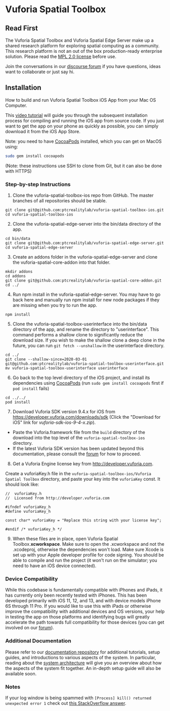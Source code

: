 # Vuforia Spatial Toolbox

## Read First
The Vuforia Spatial Toolbox and Vuforia Spatial Edge Server make up a shared research platform
for exploring spatial computing as a community. This research platform is not an out of the box
production-ready enterprise solution. Please read the [MPL 2.0 license](LICENSE) before use.

Join the conversations in our [discourse forum](https://forum.spatialtoolbox.vuforia.com) if you
have questions, ideas want to collaborate or just say hi.

## Installation
How to build and run Vuforia Spatial Toolbox iOS App from your Mac OS Computer.

This [video tutorial](https://www.youtube.com/watch?v=WpS9BUmHAOo) will guide you through the subsequent installation process for compiling and running the iOS app from source code. If you just want to get the app on your phone as quickly as possible, you can simply download it from the iOS App Store.

Note: you need to have [CocoaPods](https://guides.cocoapods.org/using/getting-started.html)
installed, which you can get on MacOS using:

```bash
sudo gem install cocoapods
```

(Note: these instructions use SSH to clone from Git, but it can also be done with HTTPS)


### Step-by-step Instructions

1. Clone the vuforia-spatial-toolbox-ios repo from GitHub. The master branches of all
   repositories should be stable.

```
git clone git@github.com:ptcrealitylab/vuforia-spatial-toolbox-ios.git
cd vuforia-spatial-toolbox-ios
```

2. Clone the vuforia-spatial-edge-server into the bin/data directory of the app.

```
cd bin/data
git clone git@github.com:ptcrealitylab/vuforia-spatial-edge-server.git
cd vuforia-spatial-edge-server
```

3. Create an addons folder in the vuforia-spatial-edge-server and clone the
   vuforia-spatial-core-addon into that folder.

```
mkdir addons
cd addons
git clone git@github.com:ptcrealitylab/vuforia-spatial-core-addon.git
cd ../
```

4. Run npm install in the vuforia-spatial-edge-server. You may have to go back here and manually
   run npm install for new node packages if they are missing when you try to run the app.

```
npm install
```

5. Clone the vuforia-spatial-toolbox-userinterface into the bin/data directory of the app, and
   rename the directory to "userinterface". This command performs a shallow clone to significantly
   reduce the download size. If you wish to make the shallow clone a deep clone in the future, you
   can run `git fetch --unshallow` in the userinterface directory.

```
cd ../
git clone --shallow-since=2020-03-01 git@github.com:ptcrealitylab/vuforia-spatial-toolbox-userinterface.git
mv vuforia-spatial-toolbox-userinterface userinterface
```


6. Go back to the top level directory of the iOS project, and install its dependencies using
   [CocoaPods](https://guides.cocoapods.org/using/getting-started.html) (run
   `sudo gem install cocoapods` first if `pod install` fails)

```
cd ../../
pod install
```

7. Download Vuforia SDK version 9.4.x for iOS from https://developer.vuforia.com/downloads/sdk
   (Click the "Download for iOS" link for *vuforia-sdk-ios-9-4-x.zip*).

- Paste the Vuforia.framework file from the `build` directory of the download into the top level
  of the `vuforia-spatial-toolbox-ios` directory.
- If the latest Vuforia SDK version has been updated beyond this documentation, please consult the
  [forum](https://forum.spatialtoolbox.vuforia.com) for how to proceed.

8. Get a Vuforia Engine license key from http://developer.vuforia.com.

Create a vuforiaKey.h file in the `vuforia-spatial-toolbox-ios/Vuforia Spatial Toolbox` directory,
and paste your key into the `vuforiaKey` const. It should look like:

```
//  vuforiaKey.h
//  Licensed from http://developer.vuforia.com

#ifndef vuforiaKey_h
#define vuforiaKey_h

const char* vuforiaKey = "Replace this string with your license key";

#endif /* vuforiaKey_h */
```

9. When these files are in place, open Vuforia Spatial Toolbox.**xcworkspace**. Make sure to
   open the .xcworkspace and not the .xcodeproj, otherwise the dependencies won't load. Make sure
   Xcode is set up with your Apple developer profile for code signing. You should be able to
   compile and run the project (it won't run on the simulator; you need to have an iOS device
   connected).

### Device Compatibility

While this codebase is fundamentally compatible with iPhones and iPads, it has currently only
been recently tested with iPhones. This has been developed primarily with iOS 11, 12, and 13,
and with device models iPhone 6S through 11 Pro. If you would like to use this with iPads or
otherwise improve the compatibility with additional devices and OS versions, your help in testing
the app on those platforms and identifying bugs will greatly accelerate the path towards full
compatibility for those devices (you can get involved on our
[forum](https://forum.spatialtoolbox.vuforia.com)).

### Additional Documentation

Please refer to our [documentation repository](https://github.com/ptcrealitylab/vuforia-spatial-toolbox-documentation)
for additional tutorials, setup guides, and introductions to various aspects of the system. In
particular, reading about the [system architecture](https://github.com/ptcrealitylab/vuforia-spatial-toolbox-documentation/blob/master/understandSystem/systemArchitecture.md)
will give you an overview about how the aspects of the system fit together. An in-depth setup guide
will also be available soon.

### Notes

If your log window is being spammed with `[Process] kill() returned unexpected
error 1` check out [this StackOverflow answer](https://stackoverflow.com/a/58774271).
